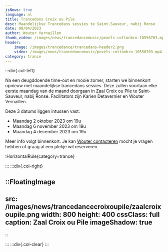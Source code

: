```yaml
---
isNews: true
language: nl
title: Trancedans Croix ou Pile 
desc: Maandelijkse Trancedans sessies te Saint-Sauveur, nabij Ronse
date: 09/04/2023
author: Wouter Vernaillen
thumb_video: /images/news/trancedancemusic/pexels-cottonbro-10556703.mp4
header:
    image: /images/trancedance/trancedans-header2.png
    video: /images/news/trancedancemusic/pexels-cottonbro-10556703.mp4
category: trance
---
```


:::div{.col-left}

Na een deugddoende time-out en mooie zomer, starten we binnenkort opnieuw met maandelijkse trancedans sessies.
Deze zullen voortaan elke eerste maandag van de maand doorgaan in Zaal Croix ou Pile te Saint-Sauveur, nabij Ronse.
Facilitators zijn Karien Detavernier en Wouter Vernaillen.

Deze 3 datums liggen intussen vast:
* Maandag 2 oktober 2023 om 19u
* Maandag 6 november 2023 om 19u
* Maandag 4 december 2023 om 19u

Meer info volgt binnenkort. 
Je kan [Wouter contacteren](/contact) mocht je vragen hebben of graag al een plekje wil reserveren.

:HorizontalRule{category=trance}

:::
:::div{.col-right}

::FloatingImage
---
src: /images/news/trancedancecroixoupile/zaalcroixoupile.png
width: 800
height: 400
cssClass: full
caption: Zaal Croix ou Pile
imageShadow: true
---
::

:::
:::div{.col-clear}
:::